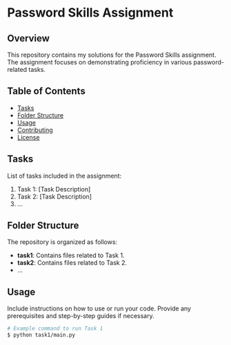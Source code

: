 # Password Skills Assignment

## Overview
This repository contains my solutions for the Password Skills assignment. The assignment focuses on demonstrating proficiency in various password-related tasks.

## Table of Contents
- [Tasks](#tasks)
- [Folder Structure](#folder-structure)
- [Usage](#usage)
- [Contributing](#contributing)
- [License](#license)

## Tasks
List of tasks included in the assignment:
1. Task 1: [Task Description]
2. Task 2: [Task Description]
3. ...

## Folder Structure
The repository is organized as follows:
- **task1**: Contains files related to Task 1.
- **task2**: Contains files related to Task 2.
- ...

## Usage
Include instructions on how to use or run your code. Provide any prerequisites and step-by-step guides if necessary.

```bash
# Example command to run Task 1
$ python task1/main.py
